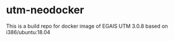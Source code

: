 # utm-neodocker

This is a build repo for docker image of EGAIS UTM 3.0.8
based on i386/ubuntu:18.04
